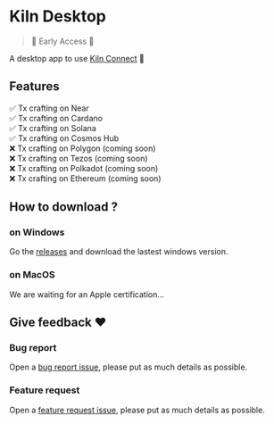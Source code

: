 # Kiln Desktop
> 🚧 Early Access 🚧

A desktop app to use [Kiln Connect](https://docs.kiln.fi/v1/connect/overview-of-kiln-connect) 🚀

## Features

✅ Tx crafting on Near\
✅ Tx crafting on Cardano\
✅ Tx crafting on Solana\
✅ Tx crafting on Cosmos Hub\
❌ Tx crafting on Polygon (coming soon)\
❌ Tx crafting on Tezos (coming soon)\
❌ Tx crafting on Polkadot (coming soon)\
❌ Tx crafting on Ethereum (coming soon)

## How to download ?

### on Windows

Go the [releases](https://github.com/kilnfi/kiln-desktop/releases) and download the lastest windows version.

### on MacOS

We are waiting for an Apple certification...

## Give feedback :heart:

### Bug report

Open a [bug report issue](https://github.com/kilnfi/kiln-desktop/issues/new?template=bug_report.md), please put as much details as possible.

### Feature request

Open a [feature request issue](https://github.com/kilnfi/kiln-desktop/issues/new?template=feature_request.md), please put as much details as possible.
